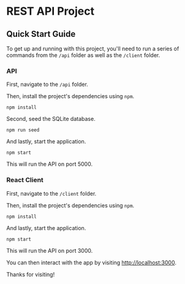 
# REST API Project

## Quick Start Guide

To get up and running with this project, you'll need to run a series of commands from the `/api` folder as well as the `/client` folder.

### API
First, navigate to the `/api` folder.

Then, install the project's dependencies using `npm`.

```
npm install
```

Second, seed the SQLite database.

```
npm run seed
```

And lastly, start the application.

```
npm start
```

This will run the API on port 5000.

### React Client
First, navigate to the `/client` folder.

Then, install the project's dependencies using `npm`.

```
npm install
```

And lastly, start the application.

```
npm start
```

This will run the API on port 3000.

You can then interact with the app by visiting [http://localhost:3000](http://localhost:3000).

Thanks for visiting!